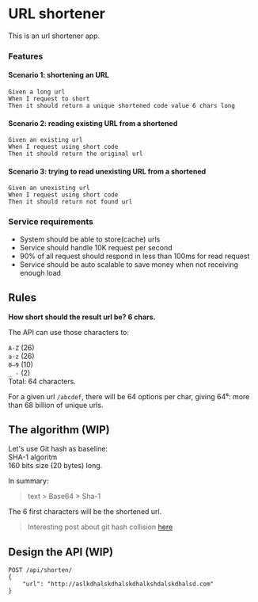 # URL shortener

This is an url shortener app.

### Features

#### Scenario 1: shortening an URL

```gherkin
Given a long url
When I request to short
Then it should return a unique shortened code value 6 chars long
```

#### Scenario 2: reading existing URL from a shortened

```gherkin
Given an existing url
When I request using short code
Then it should return the original url
```

#### Scenario 3: trying to read unexisting URL from a shortened

```gherkin
Given an unexisting url
When I request using short code
Then it should return not found url
```

### Service requirements

- System should be able to store(cache) urls
- Service should handle 10K request per second
- 90% of all request should respond in less than 100ms for read request
- Service should be auto scalable to save money when not receiving enough load

## Rules

**How short should the result url be? 6 chars.**

The API can use those characters to:

`A-Z` (26)  
`a-z` (26)  
`0–9` (10)  
`_ -` (2)  
Total: 64 characters.  

For a given url `/abcdef`, there will be 64 options per char, giving 64⁶: more than 68 billion of unique urls.

## The algorithm (WIP)

Let's use Git hash as baseline:  
SHA-1 algoritm  
160 bits size (20 bytes) long.

In summary:  
> text > Base64 > Sha-1  

The 6 first characters will be the shortened url.

> Interesting post about git hash collision [here][1]

## Design the API (WIP)

```
POST /api/shorten/
{
    "url": "http://aslkdhalskdhalskdhalkshdalskdhalsd.com"
}
```

[1]: https://diego.assencio.com/?index=eacd6eedf46c9dd596a5f12221ad15b8